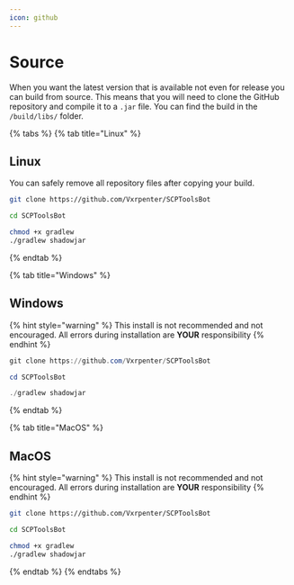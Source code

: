 ```yaml
---
icon: github
---
```


# Source

When you want the latest version that is available not even for release you can build from source. This means that you will need to clone the GitHub repository and compile it to a `.jar` file. You can find the build in the `/build/libs/` folder.

{% tabs %}
{% tab title="Linux" %}
## Linux

You can safely remove all repository files after copying your build.

```sh
git clone https://github.com/Vxrpenter/SCPToolsBot

cd SCPToolsBot

chmod +x gradlew
./gradlew shadowjar
```
{% endtab %}

{% tab title="Windows" %}
## Windows

{% hint style="warning" %}
This install is not recommended and not encouraged. All errors during installation are **YOUR** responsibility
{% endhint %}

```powershell
git clone https://github.com/Vxrpenter/SCPToolsBot

cd SCPToolsBot

./gradlew shadowjar
```
{% endtab %}

{% tab title="MacOS" %}
## MacOS

{% hint style="warning" %}
This install is not recommended and not encouraged. All errors during installation are **YOUR** responsibility
{% endhint %}

```sh
git clone https://github.com/Vxrpenter/SCPToolsBot

cd SCPToolsBot

chmod +x gradlew
./gradlew shadowjar
```
{% endtab %}
{% endtabs %}
